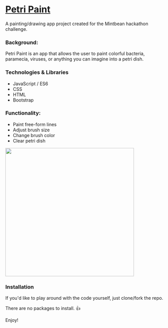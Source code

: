 # [Petri Paint](https://darrickfauvel.github.io/petri-paint/)
A painting/drawing app project created for the Mintbean hackathon challenge.

### Background:

Petri Paint is an app that allows the user to paint colorful bacteria, paramecia, viruses, or anything you can imagine into a petri dish.

### Technologies & Libraries
- JavaScript / ES6
- CSS
- HTML
- Bootstrap

### Functionality:
- Paint free-form lines
- Adjust brush size
- Change brush color
- Clear petri dish

<img src="https://darrickfauvel.github.io/petri-paint/images/instruction/animated.gif" width="400" />
 
### Installation
If you'd like to play around with the code yourself, just clone/fork the repo.

There are no packages to install. 👍

Enjoy!
